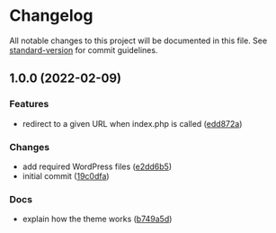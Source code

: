 # Changelog

All notable changes to this project will be documented in this file. See [standard-version](https://github.com/conventional-changelog/standard-version) for commit guidelines.

## 1.0.0 (2022-02-09)


### Features

* redirect to a given URL when index.php is called ([edd872a](https://github.com/ArmandPhilippot/wp-blank-theme/commit/edd872a0388b1710bb58d9e3be553f721ae6daa1))


### Changes

* add required WordPress files ([e2dd6b5](https://github.com/ArmandPhilippot/wp-blank-theme/commit/e2dd6b5dea597e803b898cdb954a0c146a7f493c))
* initial commit ([19c0dfa](https://github.com/ArmandPhilippot/wp-blank-theme/commit/19c0dfa74767fe06980e526584f63645c53ef9f3))


### Docs

* explain how the theme works ([b749a5d](https://github.com/ArmandPhilippot/wp-blank-theme/commit/b749a5d71c671faac683905d39adb5f6207e0df8))
